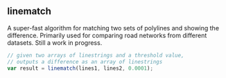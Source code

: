 ## linematch

A super-fast algorithm for matching two sets of polylines and showing the difference.
Primarily used for comparing road networks from different datasets. Still a work in progress.

```js
// given two arrays of linestrings and a threshold value,
// outputs a difference as an array of linestrings
var result = linematch(lines1, lines2, 0.0001);
```
